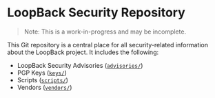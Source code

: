 # LoopBack Security Repository

> Note: This is a work-in-progress and may be incomplete.

This Git repository is a central place for all security-related information
about the LoopBack project. It includes the following:

- LoopBack Security Advisories ([`advisories/`](advisories/README.md))
- PGP Keys ([`keys/`](keys/README.md))
- Scripts ([`scripts/`](scripts/README.md))
- Vendors ([`vendors/`](vendors/README.md))
